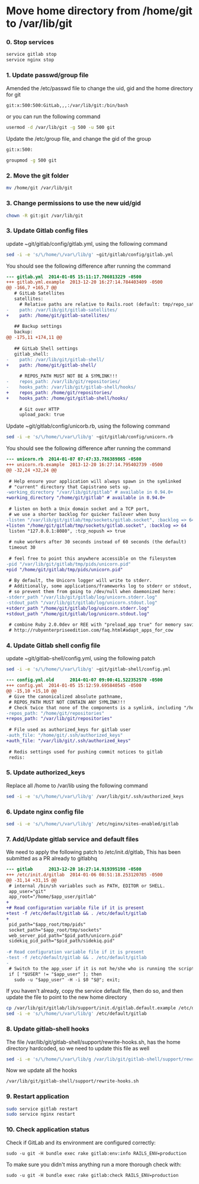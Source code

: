# Move home directory from /home/git to /var/lib/git

### 0. Stop services

```bash
service gitlab stop
service nginx stop
```

### 1. Update passwd/group file
Amended the /etc/passwd file to change the uid, gid and the home directory for git

```bash
git:x:500:500:GitLab,,,:/var/lib/git:/bin/bash
```
or you can run the following command

```bash
usermod -d /var/lib/git -g 500 -u 500 git
```

Update the /etc/group file, and change the gid of the group

```bash
git:x:500:
```

```bash
groupmod -g 500 git
```

### 2. Move the git folder

```bash
mv /home/git /var/lib/git
```

### 3. Change permissions to use the new uid/gid

```bash
chown -R git:git /var/lib/git
```

### 3. Update Gitlab config files
update ~git/gitlab/config/gitlab.yml, using the following command

```bash
sed -i -e 's/\/home/\/var\/lib/g' ~git/gitlab/config/gitlab.yml
```

You should see the following difference after running the command

```diff
--- gitlab.yml  2014-01-05 15:11:17.706013229 -0500
+++ gitlab.yml.example  2013-12-20 16:27:14.784403409 -0500
@@ -166,7 +165,7 @@
   # GitLab Satellites
   satellites:
     # Relative paths are relative to Rails.root (default: tmp/repo_satellites/)
-    path: /var/lib/git/gitlab-satellites/
+    path: /home/git/gitlab-satellites/
 
   ## Backup settings
   backup:
@@ -175,11 +174,11 @@
 
   ## GitLab Shell settings
   gitlab_shell:
-    path: /var/lib/git/gitlab-shell/
+    path: /home/git/gitlab-shell/
 
     # REPOS_PATH MUST NOT BE A SYMLINK!!!
-    repos_path: /var/lib/git/repositories/
-    hooks_path: /var/lib/git/gitlab-shell/hooks/
+    repos_path: /home/git/repositories/
+    hooks_path: /home/git/gitlab-shell/hooks/
 
     # Git over HTTP
     upload_pack: true
```
Update ~git/gitlab/config/unicorb.rb, using the following command

```bash
sed -i -e 's/\/home/\/var\/lib/g' ~git/gitlab/config/unicorn.rb
```

You should see the following difference after running the command

```diff
--- unicorn.rb  2014-01-07 07:47:33.786389865 -0500
+++ unicorn.rb.example  2013-12-20 16:27:14.795402739 -0500
@@ -32,24 +32,24 @@
 
 # Help ensure your application will always spawn in the symlinked
 # "current" directory that Capistrano sets up.
-working_directory "/var/lib/git/gitlab" # available in 0.94.0+
+working_directory "/home/git/gitlab" # available in 0.94.0+
 
 # listen on both a Unix domain socket and a TCP port,
 # we use a shorter backlog for quicker failover when busy
-listen "/var/lib/git/gitlab/tmp/sockets/gitlab.socket", :backlog => 64
+listen "/home/git/gitlab/tmp/sockets/gitlab.socket", :backlog => 64
 listen "127.0.0.1:8080", :tcp_nopush => true
 
 # nuke workers after 30 seconds instead of 60 seconds (the default)
 timeout 30
 
 # feel free to point this anywhere accessible on the filesystem
-pid "/var/lib/git/gitlab/tmp/pids/unicorn.pid"
+pid "/home/git/gitlab/tmp/pids/unicorn.pid"
 
 # By default, the Unicorn logger will write to stderr.
 # Additionally, some applications/frameworks log to stderr or stdout,
 # so prevent them from going to /dev/null when daemonized here:
-stderr_path "/var/lib/git/gitlab/log/unicorn.stderr.log"
-stdout_path "/var/lib/git/gitlab/log/unicorn.stdout.log"
+stderr_path "/home/git/gitlab/log/unicorn.stderr.log"
+stdout_path "/home/git/gitlab/log/unicorn.stdout.log"
 
 # combine Ruby 2.0.0dev or REE with "preload_app true" for memory savings
 # http://rubyenterpriseedition.com/faq.html#adapt_apps_for_cow
```

### 4. Update Gitlab shell config file
update ~git/gitlab-shell/config.yml, using the following patch

```bash
sed -i -e 's/\/home/\/var\/lib/g' ~git/gitlab-shell/config.yml
```

```diff
--- config.yml.old      2014-01-07 09:00:41.522352570 -0500
+++ config.yml  2014-01-05 15:12:59.695840545 -0500
@@ -15,10 +15,10 @@
 # Give the canonicalized absolute pathname,
 # REPOS_PATH MUST NOT CONTAIN ANY SYMLINK!!!
 # Check twice that none of the components is a symlink, including "/home".
-repos_path: "/home/git/repositories"
+repos_path: "/var/lib/git/repositories"
 
 # File used as authorized_keys for gitlab user
-auth_file: "/home/git/.ssh/authorized_keys"
+auth_file: "/var/lib/git/.ssh/authorized_keys"
 
 # Redis settings used for pushing commit notices to gitlab
 redis:
```

### 5. Update authorized_keys

Replace all /home to /var/lib using the following command

```bash
sed -i -e 's/\/home/\/var\/lib/g' /var/lib/git/.ssh/authorized_keys
```

### 6. Update nginx config file

```bash
sed -i -e 's/\/home/\/var\/lib/g' /etc/nginx/sites-enabled/gitlab
```

### 7. Add/Update gitlab service and default files

We need to apply the following patch to /etc/init.d/gitlab, This has been submitted as a PR already to gitlabhq

```diff
--- gitlab      2013-12-20 16:27:14.919395198 -0500
+++ /etc/init.d/gitlab  2014-01-06 08:51:18.253120785 -0500
@@ -31,14 +31,15 @@
 # internal /bin/sh variables such as PATH, EDITOR or SHELL.
 app_user="git"
 app_root="/home/$app_user/gitlab"
+
+# Read configuration variable file if it is present
+test -f /etc/default/gitlab && . /etc/default/gitlab
+
 pid_path="$app_root/tmp/pids"
 socket_path="$app_root/tmp/sockets"
 web_server_pid_path="$pid_path/unicorn.pid"
 sidekiq_pid_path="$pid_path/sidekiq.pid"
 
-# Read configuration variable file if it is present
-test -f /etc/default/gitlab && . /etc/default/gitlab
-
 # Switch to the app_user if it is not he/she who is running the script.
 if [ "$USER" != "$app_user" ]; then
   sudo -u "$app_user" -H -i $0 "$@"; exit;
```

If you haven't already, copy the service default file, then do so, and then update the file to point to the new home directory

```bash
cp /var/lib/git/gitlab/lib/support/init.d/gitlab.default.example /etc/default/gitlab
sed -i -e 's/\/home/\/var\/lib/g' /etc/default/gitlab
```

### 8. Update gitlab-shell hooks

The file /var/lib/git/gitlab-shell/support/rewrite-hooks.sh, has the home directory hardcoded, so we need to update this file as well

```bash
sed -i -e 's/\/home/\/var\/lib/g /var/lib/git/gitlab-shell/support/rewrite-hooks.sh
```

Now we update all the hooks

```bash
/var/lib/git/gitlab-shell/support/rewrite-hooks.sh
```

### 9. Restart application
```bash
sudo service gitlab restart
sudo service nginx restart
```

### 10. Check application status

Check if GitLab and its environment are configured correctly:

    sudo -u git -H bundle exec rake gitlab:env:info RAILS_ENV=production

To make sure you didn't miss anything run a more thorough check with:

    sudo -u git -H bundle exec rake gitlab:check RAILS_ENV=production
